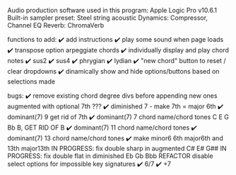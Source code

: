Audio production software used in this program:
    Apple Logic Pro v10.6.1
        Built-in sampler preset: Steel string acoustic
        Dynamics: Compressor, Channel EQ
        Reverb: ChromaVerb

functions to add:
 ✔️ add instructions
 ✔️ play some sound when page loads
 ✔️ transpose option
  arpeggiate chords
 ✔️ individually display and play chord notes
 ✔️ sus2
 ✔️ sus4
 ✔️ phrygian
 ✔️ lydian
 ✔️ "new chord" button to reset / clear dropdowns
 ✔️ dinamically show and hide options/buttons based on selections made

bugs:
   ✔️ remove existing chord degree divs before appending new ones 
    augmented with optional 7th ???
  ✔️ diminished 7 - make 7th = major 6th 
  ✔️ dominant(7) 9 get rid of 7th
  ✔️ dominant(7) 7 chord name/chord tones C E G Bb B, GET RID OF B
  ✔️ dominant(7) 11 chord name/chord tones 
  ✔️  dominant(7) 13 chord name/chord tones 
  ✔️ make minor6 6th major6th and 13th major13th
  IN PROGRESS: fix double sharp in augmented C# E# G##
  IN PROGRESS: fix double flat in diminished Eb Gb Bbb
   REFACTOR disable select options for impossible key signatures 
  ✔️ 6/7
  ✔️ +7


